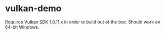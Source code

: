 # vulkan-demo
Requires [Vulkan SDK 1.0.11.x](https://vulkan.lunarg.com/) in order to build out of the box.
Should work on 64-bit Windows.
